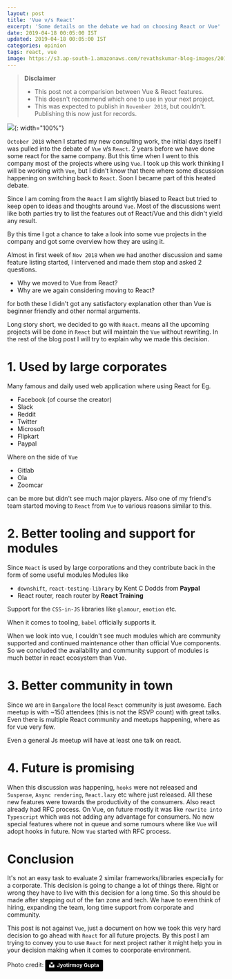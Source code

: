 ```yaml
---
layout: post
title: 'Vue v/s React'
excerpt: 'Some details on the debate we had on choosing React or Vue'
date: 2019-04-18 00:05:00 IST
updated: 2019-04-18 00:05:00 IST
categories: opinion
tags: react, vue
image: https://s3.ap-south-1.amazonaws.com/revathskumar-blog-images/2019/react-vue/jyotirmoy-gupta-527306-unsplash-850.jpg
---
```


> **Disclaimer**   
> * This post not a comparision between Vue & React features.  
> * This doesn't recommend which one to use in your next project.  
> * This was expected to publish in `November 2018`, but couldn't. Publishing this now just for records.

![](https://s3.ap-south-1.amazonaws.com/revathskumar-blog-images/2019/react-vue/jyotirmoy-gupta-527306-unsplash-850.jpg){: width="100%"}

`October 2018` when I started my new consulting work, the initial days itself I was pulled into the debate of `Vue` v/s `React`.
2 years before we have done some react for the same company. 
But this time when I went to this company most of the projects where using `Vue`. I took up this work thinking I will be working with `Vue`,
but I didn't know that there where some discussion happening on switching back to `React`. Soon I became part of this heated debate.

Since I am coming from the `React` I am slightly biased to React but tried to keep open to ideas and thoughts around `Vue`.
Most of the discussions went like both parties try to list the features out of React/Vue and this didn't yield any result.

By this time I got a chance to take a look into some vue projects in the company and got some overview how they are using it.

Almost in first week of `Nov 2018` when we had another discussion and same feature listing started, I intervened and made them stop
and asked 2 questions.

* Why we moved to Vue from React?
* Why are we again considering moving to React?

for both these I didn't got any satisfactory explanation other than Vue is beginner friendly and other normal arguments.

Long story short, we decided to go with `React`. means all the upcoming projects will be done in `React` but will maintain the `Vue` without rewriting.
In the rest of the blog post I will try to explain why we made this decision.

# <a class="anchor" name="usage" href="#usage"><i class="anchor-icon"></i></a>1. Used by large corporates

Many famous and daily used web application where using React
for Eg.

* Facebook (of course the creator)
* Slack
* Reddit
* Twitter
* Microsoft
* Flipkart
* Paypal

Where on the side of `Vue`

* Gitlab
* Ola
* Zoomcar

can be more but didn't see much major players.
Also one of my friend's team started moving to `React` from `Vue` to various reasons similar to this.

# <a class="anchor" name="modules" href="#modules"><i class="anchor-icon"></i></a>2. Better tooling and support for modules

Since `React` is used by large corporations and they contribute back in the form of some useful modules
Modules like

* `downshift`, `react-testing-library` by Kent C Dodds from **Paypal**
* React router, reach router by **React Training**

Support for the `CSS-in-JS` libraries like `glamour`, `emotion` etc.

When it comes to tooling, `babel` officially supports it.

When we look into vue, I couldn't see much modules which are community supported and continued maintenance other than official Vue components.
So we concluded the availability and community support of modules is much better in react ecosystem than Vue.


# <a class="anchor" name="community" href="#community"><i class="anchor-icon"></i></a>3. Better community in town

Since we are in `Bangalore` the local `React` community is just awesome. Each meetup is with ~150 attendees (this is not the RSVP count) with great talks.
Even there is multiple React community and meetups happening, where as for vue very few.

Even a general Js meetup will have at least one talk on react.

# <a class="anchor" name="future" href="#future"><i class="anchor-icon"></i></a>4. Future is promising

When this discussion was happening, `hooks` were not released and `Suspense`, `Async rendering`, `React.lazy` etc where just released. All these new features were towards the productivity of the consumers. Also react already had RFC process.
On Vue, on future mostly it was like `rewrite into Typescript` which was not adding any advantage for consumers. No new special features where not in queue and some rumours where like `Vue` will adopt hooks in future. Now `Vue` started with RFC process.

# <a class="anchor" name="Conclusion" href="#Conclusion"><i class="anchor-icon"></i></a>Conclusion

It's not an easy task to evaluate 2 similar frameworks/libraries especially for a corporate. This decision is going to change a lot of things there.
Right or wrong they have to live with this decision for a long time. So this should be made after stepping out of the fan zone and tech.
We have to even think of hiring, expanding the team, long time support from corporate and community.

This post is not against `Vue`, just a document on how we took this very hard decision to go ahead with `React` for all future projects.
By this post I am trying to convey you to use `React` for next project rather it might help you in your decision making when it comes to coorporate environment.

Photo credit: <a style="background-color:black;color:white;text-decoration:none;padding:4px 6px;font-family:-apple-system, BlinkMacSystemFont, &quot;San Francisco&quot;, &quot;Helvetica Neue&quot;, Helvetica, Ubuntu, Roboto, Noto, &quot;Segoe UI&quot;, Arial, sans-serif;font-size:12px;font-weight:bold;line-height:1.2;display:inline-block;border-radius:3px" href="https://unsplash.com/@jyotirmoy?utm_medium=referral&amp;utm_campaign=photographer-credit&amp;utm_content=creditBadge" target="_blank" rel="noopener noreferrer" title="Download free do whatever you want high-resolution photos from Jyotirmoy Gupta"><span style="display:inline-block;padding:2px 3px"><svg xmlns="http://www.w3.org/2000/svg" style="height:12px;width:auto;position:relative;vertical-align:middle;top:-2px;fill:white" viewBox="0 0 32 32"><title>unsplash-logo</title><path d="M10 9V0h12v9H10zm12 5h10v18H0V14h10v9h12v-9z"></path></svg></span><span style="display:inline-block;padding:2px 3px">Jyotirmoy Gupta</span></a>